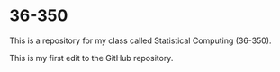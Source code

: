 # 36-350
This is a repository for my class called Statistical Computing (36-350).


This is my first edit to the GitHub repository.
